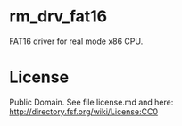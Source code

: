 rm_drv_fat16
============


FAT16 driver for real mode x86 CPU. 

License
=======
Public Domain.
See file license.md and here: http://directory.fsf.org/wiki/License:CC0
